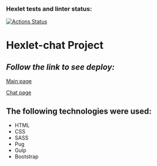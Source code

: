 ### Hexlet tests and linter status:
[![Actions Status](https://github.com/mrAnderson90/layout-designer-project-59/workflows/hexlet-check/badge.svg)](https://github.com/mrAnderson90/layout-designer-project-59/actions)

# Hexlet-chat Project

## _Follow the link to see deploy:_

[Main page](https://unadvised-guitar.surge.sh/)

[Chat page](https://unadvised-guitar.surge.sh/chat.html)

## The following technologies were used:
- HTML
- CSS
- SASS
- Pug
- Gulp
- Bootstrap